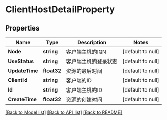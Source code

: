 # ClientHostDetailProperty

## Properties
Name | Type | Description | Notes
------------ | ------------- | ------------- | -------------
**Node** | **string** | 客户端主机的IQN | [default to null]
**UseStatus** | **string** | 客户端主机的登录状态 | [default to null]
**UpdateTime** | **float32** | 资源的最后时间 | [default to null]
**ClientId** | **string** | 客户端的ID | [default to null]
**Id** | **string** | 客户端主机的ID | [default to null]
**CreateTime** | **float32** | 资源的创建时间 | [default to null]

[[Back to Model list]](../README.md#documentation-for-models) [[Back to API list]](../README.md#documentation-for-api-endpoints) [[Back to README]](../README.md)


